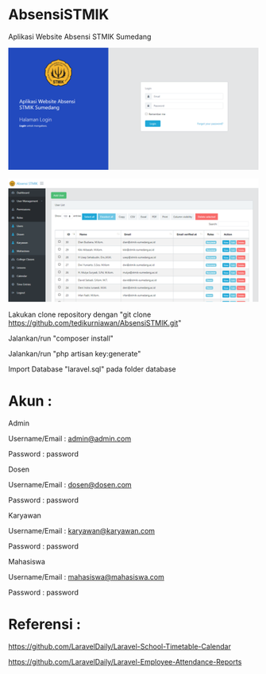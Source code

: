 # AbsensiSTMIK
Aplikasi Website Absensi STMIK Sumedang

![Alt text](/image/login-page.png?raw=true "Optional Title")

![Alt text](/image/admin-page.png?raw=true "Optional Title")

Lakukan clone repository dengan "git clone https://github.com/tedikurniawan/AbsensiSTMIK.git"

Jalankan/run "composer install"

Jalankan/run "php artisan key:generate"

Import Database "laravel.sql" pada folder database

# Akun :

Admin

Username/Email : admin@admin.com

Password       : password

Dosen

Username/Email : dosen@dosen.com

Password       : password

Karyawan

Username/Email : karyawan@karyawan.com

Password       : password

Mahasiswa

Username/Email : mahasiswa@mahasiswa.com

Password       : password

# Referensi :

https://github.com/LaravelDaily/Laravel-School-Timetable-Calendar

https://github.com/LaravelDaily/Laravel-Employee-Attendance-Reports
